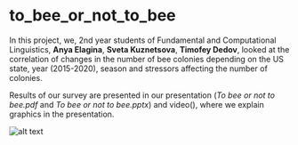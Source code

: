 # to_bee_or_not_to_bee

In this project, we, 2nd year students of Fundamental and Computational Linguistics, **Anya Elagina**, **Sveta Kuznetsova**, **Timofey Dedov**, looked at the correlation of changes in the number of bee colonies depending on the US state, year (2015-2020), season and stressors affecting the number of colonies.



Results of our survey are presented in our presentation (*To bee or not to bee.pdf* and *To bee or not to bee.pptx*) and video(), where we explain graphics in the presentation.

![alt text](KOPATYCH.png)
